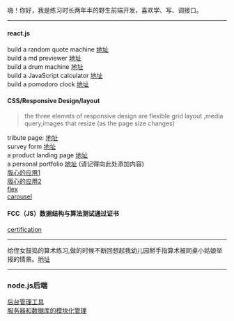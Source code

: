  嗨！你好，我是练习时长两年半的野生前端开发，喜欢学、写、调接口。<br/>
***
#### react.js 
build a random quote machine [地址](http://liulaoliu.github.io/fcc_demo/random-quote-machine)<br/>
build a md previewer [地址](https://liulaoliu.github.io/fcc_demo/markdown-previewer)<br/>
build a drum machine [地址](https://liulaoliu.github.io/fcc_demo/drum-machine)<br/>
build a JavaScript calculator [地址](https://liulaoliu.github.io/fcc_demo/JavaScript-calculator)<br/>
build a pomodoro clock [地址](https://liulaoliu.github.io/fcc_demo/pomdoro-clock/)<br/>

#### CSS/Responsive Design/layout
> the three elemnts of responsive design are flexible grid layout ,media query,images that resize (as the page size changes)

tribute page: [地址](https://liulaoliu.github.io/fcc_demo/darth-vader-tribute/)<br/>
survey form [地址](https://liulaoliu.github.io/fcc_demo/survey-form)<br/>
a product landing page [地址](https://liulaoliu.github.io/fcc_demo/Product-Landing-Page)<br/>
a personal portfolio [地址](https://liulaoliu.github.io/fcc_demo/portfolio) (请记得向此处添加内容)<br/>
[版心的应用1](https://liulaoliu.github.io/layout/jd)<br/>
[版心的应用2](https://liulaoliu.github.io/layout/bilibili/)<br>
[flex](https://liulaoliu.github.io/layout/Bilibili_demonstration/responsive%20card/)<br/>
[carousel](https://liulaoliu.github.io/layout/carousel%20component/)<br/>

#### FCC（JS）数据结构与算法测试通过证书
[certification](https://www.freecodecamp.org/certification/fcc24fbe4c8-db95-4ece-8376-f1a7b0ec87ef/javascript-algorithms-and-data-structures)
***
给侄女鼓捣的算术练习,做的时候不断回想起我幼儿园掰手指算术被同桌小姑娘举报的情景。[地址](https://liulaoliu.github.io/fcc_demo/calculation-excercise)
*** 
### node.js后端
[后台管理工具](https://github.com/liulaoliu/element-admin)<br/>
[服务器和数据库的模块化管理](https://github.com/liulaoliu/modularization-of-express-backend)
